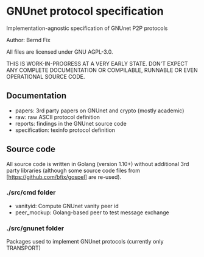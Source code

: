 # GNUnet protocol specification

Implementation-agnostic specification of GNUnet P2P protocols

Author: Bernd Fix

All files are licensed under GNU AGPL-3.0.

THIS IS WORK-IN-PROGRESS AT A VERY EARLY STATE. DON'T EXPECT ANY COMPLETE
DOCUMENTATION OR COMPILABLE, RUNNABLE OR EVEN OPERATIONAL SOURCE CODE.

## Documentation

* papers: 3rd party papers on GNUnet and crypto (mostly academic)
* raw: raw ASCII protocol definition
* reports: findings in the GNUnet source code
* specification: texinfo protocol definition

## Source code

All source code is written in Golang (version 1.10+) without additional
3rd party libraries (although some source code files from
[https://github.com/bfix/gospel] are re-used).

### ./src/cmd folder

* vanityid: Compute GNUnet vanity peer id
* peer_mockup: Golang-based peer to test message exchange

### ./src/gnunet folder

Packages used to implement GNUnet protocols (currently only TRANSPORT)

